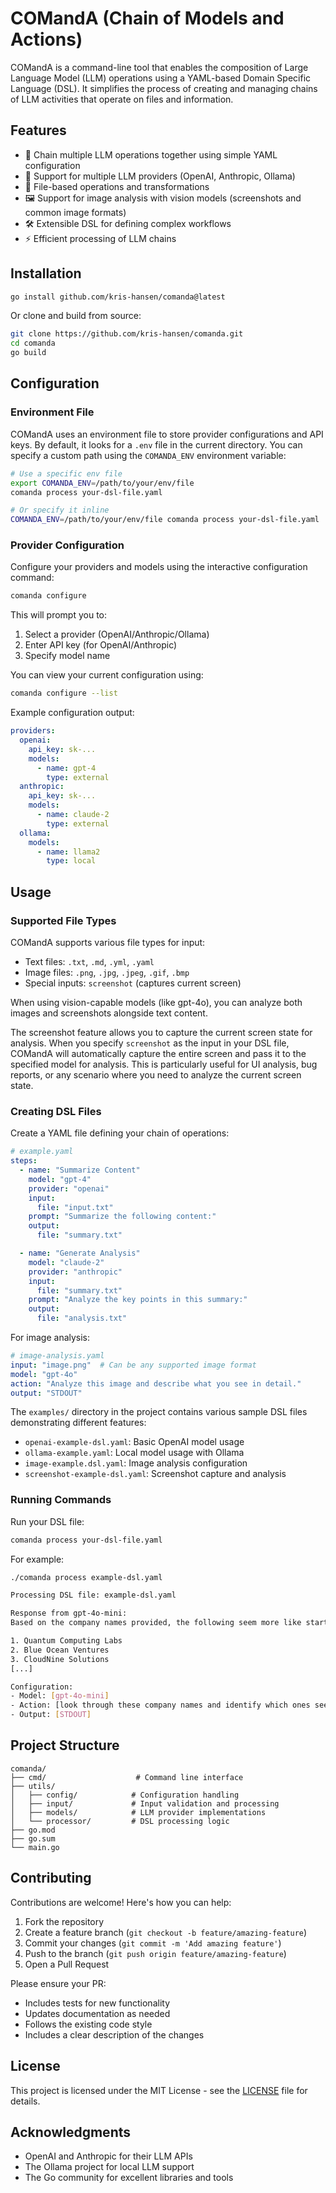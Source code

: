 # COMandA (Chain of Models and Actions)

COMandA is a command-line tool that enables the composition of Large Language Model (LLM) operations using a YAML-based Domain Specific Language (DSL). It simplifies the process of creating and managing chains of LLM activities that operate on files and information.

## Features

- 🔗 Chain multiple LLM operations together using simple YAML configuration
- 🤖 Support for multiple LLM providers (OpenAI, Anthropic, Ollama)
- 📄 File-based operations and transformations
- 🖼️ Support for image analysis with vision models (screenshots and common image formats)
- 🛠️ Extensible DSL for defining complex workflows
- ⚡ Efficient processing of LLM chains

## Installation

```bash
go install github.com/kris-hansen/comanda@latest
```

Or clone and build from source:

```bash
git clone https://github.com/kris-hansen/comanda.git
cd comanda
go build
```

## Configuration

### Environment File

COMandA uses an environment file to store provider configurations and API keys. By default, it looks for a `.env` file in the current directory. You can specify a custom path using the `COMANDA_ENV` environment variable:

```bash
# Use a specific env file
export COMANDA_ENV=/path/to/your/env/file
comanda process your-dsl-file.yaml

# Or specify it inline
COMANDA_ENV=/path/to/your/env/file comanda process your-dsl-file.yaml
```

### Provider Configuration

Configure your providers and models using the interactive configuration command:

```bash
comanda configure
```

This will prompt you to:
1. Select a provider (OpenAI/Anthropic/Ollama)
2. Enter API key (for OpenAI/Anthropic)
3. Specify model name

You can view your current configuration using:

```bash
comanda configure --list
```

Example configuration output:
```yaml
providers:
  openai:
    api_key: sk-...
    models:
      - name: gpt-4
        type: external
  anthropic:
    api_key: sk-...
    models:
      - name: claude-2
        type: external
  ollama:
    models:
      - name: llama2
        type: local
```

## Usage

### Supported File Types

COMandA supports various file types for input:

- Text files: `.txt`, `.md`, `.yml`, `.yaml`
- Image files: `.png`, `.jpg`, `.jpeg`, `.gif`, `.bmp`
- Special inputs: `screenshot` (captures current screen)

When using vision-capable models (like gpt-4o), you can analyze both images and screenshots alongside text content.

The screenshot feature allows you to capture the current screen state for analysis. When you specify `screenshot` as the input in your DSL file, COMandA will automatically capture the entire screen and pass it to the specified model for analysis. This is particularly useful for UI analysis, bug reports, or any scenario where you need to analyze the current screen state.

### Creating DSL Files

Create a YAML file defining your chain of operations:

```yaml
# example.yaml
steps:
  - name: "Summarize Content"
    model: "gpt-4"
    provider: "openai"
    input: 
      file: "input.txt"
    prompt: "Summarize the following content:"
    output:
      file: "summary.txt"

  - name: "Generate Analysis"
    model: "claude-2"
    provider: "anthropic"
    input:
      file: "summary.txt"
    prompt: "Analyze the key points in this summary:"
    output:
      file: "analysis.txt"
```

For image analysis:

```yaml
# image-analysis.yaml
input: "image.png"  # Can be any supported image format
model: "gpt-4o"
action: "Analyze this image and describe what you see in detail."
output: "STDOUT"
```

The `examples/` directory in the project contains various sample DSL files demonstrating different features:
- `openai-example-dsl.yaml`: Basic OpenAI model usage
- `ollama-example.yaml`: Local model usage with Ollama
- `image-example.dsl.yaml`: Image analysis configuration
- `screenshot-example-dsl.yaml`: Screenshot capture and analysis

### Running Commands

Run your DSL file:

```bash
comanda process your-dsl-file.yaml
```

For example:

```bash
./comanda process example-dsl.yaml

Processing DSL file: example-dsl.yaml

Response from gpt-4o-mini:
Based on the company names provided, the following seem more like startups, often characterized by modern, innovative, and tech-oriented names:

1. Quantum Computing Labs
2. Blue Ocean Ventures
3. CloudNine Solutions
[...]

Configuration:
- Model: [gpt-4o-mini]
- Action: [look through these company names and identify which ones seem like startups]
- Output: [STDOUT]
```

## Project Structure

```
comanda/
├── cmd/                    # Command line interface
├── utils/
│   ├── config/            # Configuration handling
│   ├── input/             # Input validation and processing
│   ├── models/            # LLM provider implementations
│   └── processor/         # DSL processing logic
├── go.mod
├── go.sum
└── main.go
```

## Contributing

Contributions are welcome! Here's how you can help:

1. Fork the repository
2. Create a feature branch (`git checkout -b feature/amazing-feature`)
3. Commit your changes (`git commit -m 'Add amazing feature'`)
4. Push to the branch (`git push origin feature/amazing-feature`)
5. Open a Pull Request

Please ensure your PR:

- Includes tests for new functionality
- Updates documentation as needed
- Follows the existing code style
- Includes a clear description of the changes

## License

This project is licensed under the MIT License - see the [LICENSE](LICENSE) file for details.

## Acknowledgments

- OpenAI and Anthropic for their LLM APIs
- The Ollama project for local LLM support
- The Go community for excellent libraries and tools
